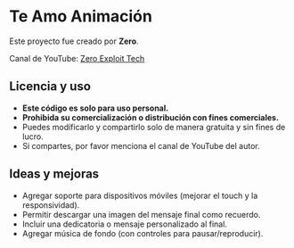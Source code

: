 # Te Amo Animación

Este proyecto fue creado por **Zero**.

Canal de YouTube: [Zero Exploit Tech](https://youtube.com/@zeroexploittech?si=9xBbLt9K8Prkc6wJ)

## Licencia y uso

- **Este código es solo para uso personal.**
- **Prohibida su comercialización o distribución con fines comerciales.**
- Puedes modificarlo y compartirlo solo de manera gratuita y sin fines de lucro.
- Si compartes, por favor menciona el canal de YouTube del autor.

## Ideas y mejoras

- Agregar soporte para dispositivos móviles (mejorar el touch y la responsividad).
- Permitir descargar una imagen del mensaje final como recuerdo.
- Incluir una dedicatoria o mensaje personalizado al final.
- Agregar música de fondo (con controles para pausar/reproducir).
